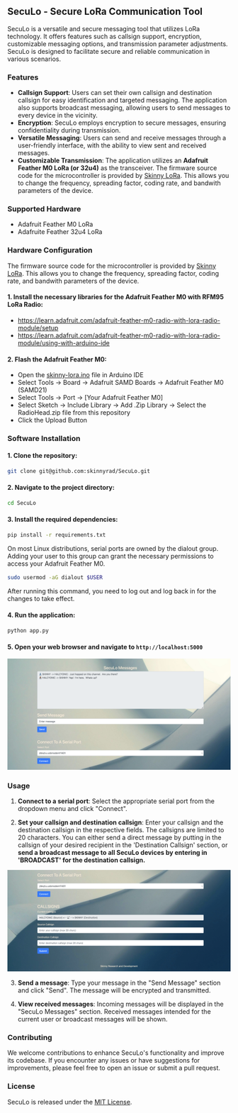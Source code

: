 ## SecuLo - Secure LoRa Communication Tool

SecuLo is a versatile and secure messaging tool that utilizes LoRa technology. It offers features such as callsign support, encryption, customizable messaging options, and transmission parameter adjustments. SecuLo is designed to facilitate secure and reliable communication in various scenarios.

### Features

- **Callsign Support**: Users can set their own callsign and destination callsign for easy identification and targeted messaging.  The application also supports broadcast messaging, allowing users to send messages to every device in the vicinity.
- **Encryption**: SecuLo employs encryption to secure messages, ensuring confidentiality during transmission.
- **Versatile Messaging**: Users can send and receive messages through a user-friendly interface, with the ability to view sent and received messages.
- **Customizable Transmission**: The application utilizes an **Adafruit Feather M0 LoRa (or 32u4)** as the transceiver.  The firmware source code for the microcontroller is provided by [Skinny LoRa](https://github.com/skinnyrad/Skinny-LoRa/blob/main/skinny-lora.ino).  This allows you to change the frequency, spreading factor, coding rate, and bandwith parameters of the device.

### Supported Hardware

* Adafruit Feather M0 LoRa
* Adafruite Feather 32u4 LoRa

### Hardware Configuration

The firmware source code for the microcontroller is provided by [Skinny LoRa](https://github.com/skinnyrad/Skinny-LoRa/blob/main/skinny-lora.ino).  This allows you to change the frequency, spreading factor, coding rate, and bandwith parameters of the device. 

#### 1. Install the necessary libraries for the Adafruit Feather M0 with RFM95 LoRa Radio:

* https://learn.adafruit.com/adafruit-feather-m0-radio-with-lora-radio-module/setup
* https://learn.adafruit.com/adafruit-feather-m0-radio-with-lora-radio-module/using-with-arduino-ide

#### 2. Flash the Adafruit Feather M0:

* Open the [skinny-lora.ino](https://github.com/skinnyrad/Skinny-LoRa/blob/main/skinny-lora.ino) file in Arduino IDE
* Select Tools -> Board -> Adafruit SAMD Boards -> Adafruit Feather M0 (SAMD21)
* Select Tools -> Port -> [Your Adafruit Feather M0]
* Select Sketch -> Include Library -> Add .Zip Library -> Select the RadioHead.zip file from this repository
* Click the Upload Button

### Software Installation

#### 1. **Clone the repository**:
```bash
git clone git@github.com:skinnyrad/SecuLo.git
```

#### 2. **Navigate to the project directory**:
```bash
cd SecuLo
```

#### 3. **Install the required dependencies**:
```bash
pip install -r requirements.txt
```

On most Linux distributions, serial ports are owned by the dialout group. Adding your user to this group can grant the necessary permissions to access your Adafruit Feather M0.

```bash
sudo usermod -aG dialout $USER
```

After running this command, you need to log out and log back in for the changes to take effect.

#### 4. **Run the application**:
```bash
python app.py
```

#### 5. **Open your web browser and navigate to `http://localhost:5000`**

![seculo-main](./images/seculo-main.png)

### Usage

1. **Connect to a serial port**: Select the appropriate serial port from the dropdown menu and click "Connect".

2. **Set your callsign and destination callsign**: Enter your callsign and the destination callsign in the respective fields. The callsigns are limited to 20 characters.  You can either send a direct message by putting in the callsign of your desired recipient in the 'Destination Callsign' section, or **send a broadcast message to all SecuLo devices by entering in 'BROADCAST' for the destination callsign.**

![seculo-config](./images/seculo-config.png)

3. **Send a message**: Type your message in the "Send Message" section and click "Send". The message will be encrypted and transmitted.

4. **View received messages**: Incoming messages will be displayed in the "SecuLo Messages" section. Received messages intended for the current user or broadcast messages will be shown.

### Contributing

We welcome contributions to enhance SecuLo's functionality and improve its codebase. If you encounter any issues or have suggestions for improvements, please feel free to open an issue or submit a pull request.

### License

SecuLo is released under the [MIT License](LICENSE).

